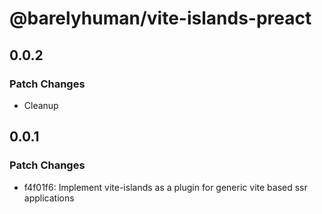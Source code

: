 # @barelyhuman/vite-islands-preact

## 0.0.2

### Patch Changes

- Cleanup

## 0.0.1

### Patch Changes

- f4f01f6: Implement vite-islands as a plugin for generic vite based ssr applications
